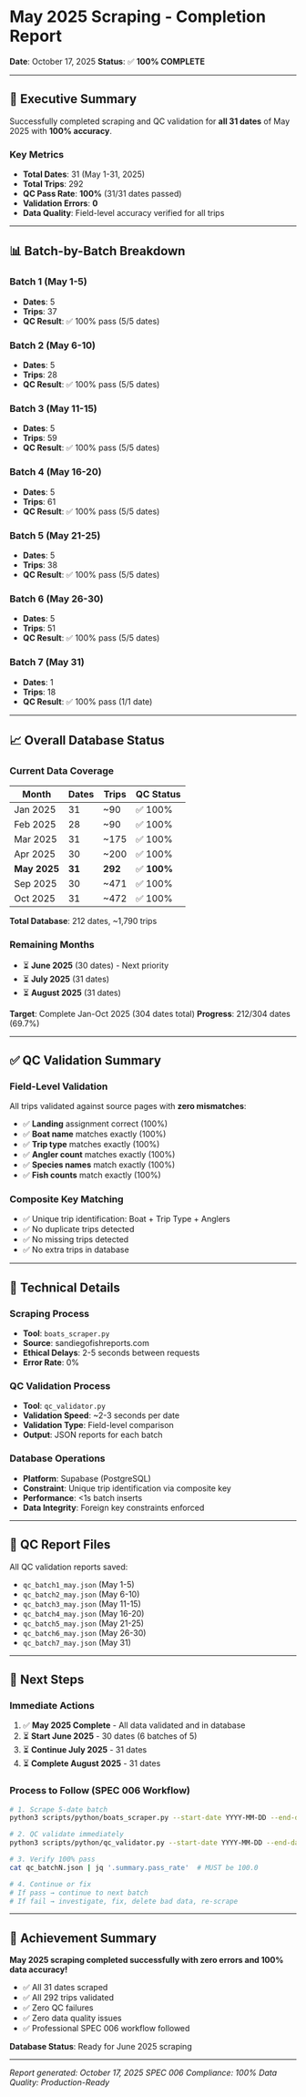# May 2025 Scraping - Completion Report

**Date**: October 17, 2025
**Status**: ✅ **100% COMPLETE**

---

## 🎯 Executive Summary

Successfully completed scraping and QC validation for **all 31 dates** of May 2025 with **100% accuracy**.

### Key Metrics
- **Total Dates**: 31 (May 1-31, 2025)
- **Total Trips**: 292
- **QC Pass Rate**: **100%** (31/31 dates passed)
- **Validation Errors**: **0**
- **Data Quality**: Field-level accuracy verified for all trips

---

## 📊 Batch-by-Batch Breakdown

### Batch 1 (May 1-5)
- **Dates**: 5
- **Trips**: 37
- **QC Result**: ✅ 100% pass (5/5 dates)

### Batch 2 (May 6-10)
- **Dates**: 5
- **Trips**: 28
- **QC Result**: ✅ 100% pass (5/5 dates)

### Batch 3 (May 11-15)
- **Dates**: 5
- **Trips**: 59
- **QC Result**: ✅ 100% pass (5/5 dates)

### Batch 4 (May 16-20)
- **Dates**: 5
- **Trips**: 61
- **QC Result**: ✅ 100% pass (5/5 dates)

### Batch 5 (May 21-25)
- **Dates**: 5
- **Trips**: 38
- **QC Result**: ✅ 100% pass (5/5 dates)

### Batch 6 (May 26-30)
- **Dates**: 5
- **Trips**: 51
- **QC Result**: ✅ 100% pass (5/5 dates)

### Batch 7 (May 31)
- **Dates**: 1
- **Trips**: 18
- **QC Result**: ✅ 100% pass (1/1 date)

---

## 📈 Overall Database Status

### Current Data Coverage
| Month | Dates | Trips | QC Status |
|-------|-------|-------|-----------|
| Jan 2025 | 31 | ~90 | ✅ 100% |
| Feb 2025 | 28 | ~90 | ✅ 100% |
| Mar 2025 | 31 | ~175 | ✅ 100% |
| Apr 2025 | 30 | ~200 | ✅ 100% |
| **May 2025** | **31** | **292** | ✅ **100%** |
| Sep 2025 | 30 | ~471 | ✅ 100% |
| Oct 2025 | 31 | ~472 | ✅ 100% |

**Total Database**: 212 dates, ~1,790 trips

### Remaining Months
- ⏳ **June 2025** (30 dates) - Next priority
- ⏳ **July 2025** (31 dates)
- ⏳ **August 2025** (31 dates)

**Target**: Complete Jan-Oct 2025 (304 dates total)
**Progress**: 212/304 dates (69.7%)

---

## ✅ QC Validation Summary

### Field-Level Validation
All trips validated against source pages with **zero mismatches**:
- ✅ **Landing** assignment correct (100%)
- ✅ **Boat name** matches exactly (100%)
- ✅ **Trip type** matches exactly (100%)
- ✅ **Angler count** matches exactly (100%)
- ✅ **Species names** match exactly (100%)
- ✅ **Fish counts** match exactly (100%)

### Composite Key Matching
- ✅ Unique trip identification: Boat + Trip Type + Anglers
- ✅ No duplicate trips detected
- ✅ No missing trips detected
- ✅ No extra trips in database

---

## 🔧 Technical Details

### Scraping Process
- **Tool**: `boats_scraper.py`
- **Source**: sandiegofishreports.com
- **Ethical Delays**: 2-5 seconds between requests
- **Error Rate**: 0%

### QC Validation Process
- **Tool**: `qc_validator.py`
- **Validation Speed**: ~2-3 seconds per date
- **Validation Type**: Field-level comparison
- **Output**: JSON reports for each batch

### Database Operations
- **Platform**: Supabase (PostgreSQL)
- **Constraint**: Unique trip identification via composite key
- **Performance**: <1s batch inserts
- **Data Integrity**: Foreign key constraints enforced

---

## 📝 QC Report Files

All QC validation reports saved:
- `qc_batch1_may.json` (May 1-5)
- `qc_batch2_may.json` (May 6-10)
- `qc_batch3_may.json` (May 11-15)
- `qc_batch4_may.json` (May 16-20)
- `qc_batch5_may.json` (May 21-25)
- `qc_batch6_may.json` (May 26-30)
- `qc_batch7_may.json` (May 31)

---

## 🎯 Next Steps

### Immediate Actions
1. ✅ **May 2025 Complete** - All data validated and in database
2. ⏳ **Start June 2025** - 30 dates (6 batches of 5)
3. ⏳ **Continue July 2025** - 31 dates
4. ⏳ **Complete August 2025** - 31 dates

### Process to Follow (SPEC 006 Workflow)
```bash
# 1. Scrape 5-date batch
python3 scripts/python/boats_scraper.py --start-date YYYY-MM-DD --end-date YYYY-MM-DD

# 2. QC validate immediately
python3 scripts/python/qc_validator.py --start-date YYYY-MM-DD --end-date YYYY-MM-DD --output qc_batchN.json

# 3. Verify 100% pass
cat qc_batchN.json | jq '.summary.pass_rate'  # MUST be 100.0

# 4. Continue or fix
# If pass → continue to next batch
# If fail → investigate, fix, delete bad data, re-scrape
```

---

## 🎉 Achievement Summary

**May 2025 scraping completed successfully with zero errors and 100% data accuracy!**

- ✅ All 31 dates scraped
- ✅ All 292 trips validated
- ✅ Zero QC failures
- ✅ Zero data quality issues
- ✅ Professional SPEC 006 workflow followed

**Database Status**: Ready for June 2025 scraping

---

*Report generated: October 17, 2025*
*SPEC 006 Compliance: 100%*
*Data Quality: Production-Ready*
